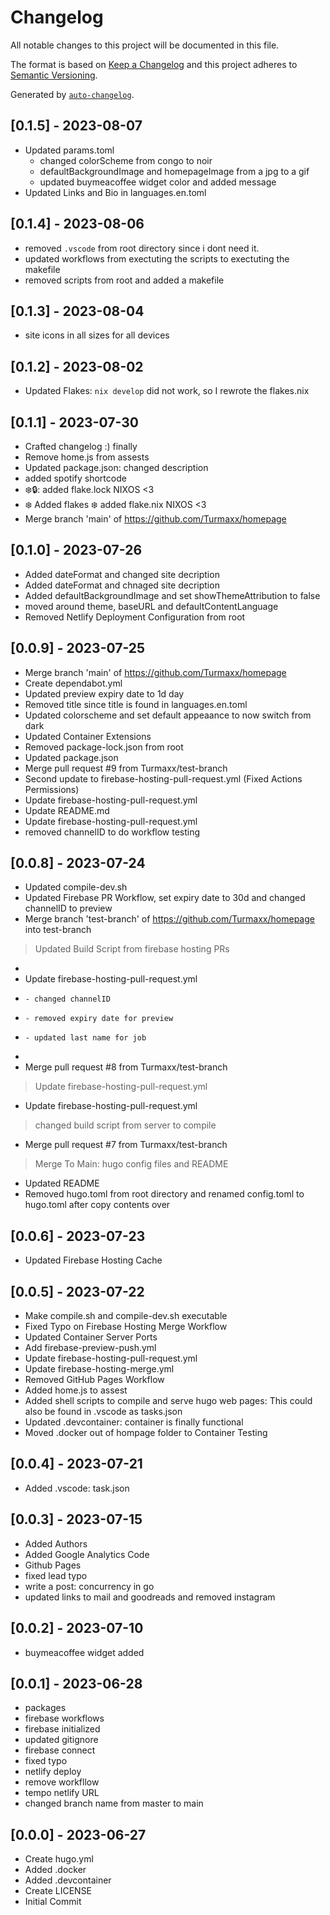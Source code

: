# Changelog

All notable changes to this project will be documented in this file.

The format is based on [Keep a Changelog](https://keepachangelog.com/en/1.0.0/)
and this project adheres to [Semantic Versioning](https://semver.org/spec/v2.0.0.html).

Generated by [`auto-changelog`](https://github.com/CookPete/auto-changelog).

## [0.1.5] - 2023-08-07

- Updated params.toml
   - changed colorScheme from congo to noir
   - defaultBackgroundImage and homepageImage from a jpg to a gif
   - updated buymeacoffee widget color and added message
- Updated Links and Bio in languages.en.toml

## [0.1.4] - 2023-08-06

- removed `.vscode` from root directory since i dont need it.
- updated workflows from exectuting the scripts to exectuting the makefile
- removed scripts from root and added a makefile

## [0.1.3] - 2023-08-04

- site icons in all sizes for all devices

## [0.1.2] - 2023-08-02

- Updated Flakes: `nix develop` did not work, so I rewrote the flakes.nix

## [0.1.1] - 2023-07-30

- Crafted changelog :) finally
- Remove home.js from assests
- Updated package.json: changed description
- added spotify shortcode
- ❄️🔒: added flake.lock NIXOS <3
- ❄️ Added flakes ❄️ added flake.nix NIXOS <3
- Merge branch 'main' of https://github.com/Turmaxx/homepage

## [0.1.0] - 2023-07-26

- Added dateFormat and changed site decription
- Added dateFormat and chnaged site decription
- Added defaultBackgroundImage and set showThemeAttribution to false
- moved around theme, baseURL and defaultContentLanguage
- Removed Netlify Deployment Configuration from root

## [0.0.9] - 2023-07-25

- Merge branch 'main' of https://github.com/Turmaxx/homepage
- Create dependabot.yml
- Updated preview expiry date to 1d day
- Removed title since title is found in languages.en.toml
- Updated colorscheme and set default appeaance to now switch from dark
- Updated Container Extensions
- Removed package-lock.json from root
- Updated package.json
- Merge pull request #9 from Turmaxx/test-branch
- Second update to firebase-hosting-pull-request.yml (Fixed Actions Permissions)
- Update firebase-hosting-pull-request.yml
- Update README.md
- Update firebase-hosting-pull-request.yml
- removed channelID to do workflow testing

## [0.0.8] - 2023-07-24

- Updated compile-dev.sh
- Updated Firebase PR Workflow, set expiry date to 30d and changed channelID to preview
- Merge branch 'test-branch' of https://github.com/Turmaxx/homepage into test-branch
 >Updated Build Script from firebase hosting PRs
- 
- Update firebase-hosting-pull-request.yml
-     - changed channelID
-     - removed expiry date for preview
-     - updated last name for job
- 
- Merge pull request #8 from Turmaxx/test-branch
 > Update firebase-hosting-pull-request.yml
- Update firebase-hosting-pull-request.yml
 > changed build script from server to compile
- Merge pull request #7 from Turmaxx/test-branch
 > Merge To Main: hugo config files and README
- Updated README
- Removed hugo.toml from root directory and renamed config.toml to hugo.toml after copy contents over

## [0.0.6] - 2023-07-23

- Updated Firebase Hosting Cache

## [0.0.5] - 2023-07-22

- Make compile.sh and compile-dev.sh executable
- Fixed Typo on Firebase Hosting Merge Workflow
- Updated Container Server Ports
- Add firebase-preview-push.yml
- Update firebase-hosting-pull-request.yml
- Update firebase-hosting-merge.yml
- Removed GitHub Pages Workflow
- Added home.js to assest
- Added shell scripts to compile and serve hugo web pages: This could also be found in .vscode as tasks.json
- Updated .devcontainer: container is finally functional
- Moved .docker out of hompage folder to Container Testing

## [0.0.4] - 2023-07-21

- Added .vscode: task.json

## [0.0.3] - 2023-07-15

- Added Authors
- Added Google Analytics Code
- Github Pages
- fixed lead typo
- write a post: concurrency in go 
- updated links to mail and goodreads and removed instagram

## [0.0.2] - 2023-07-10

- buymeacoffee widget added

## [0.0.1] - 2023-06-28

- packages
- firebase workflows
- firebase initialized
- updated gitignore
- firebase connect
- fixed typo
- netlify deploy
- remove workfllow
- tempo netlify URL
- changed branch name from master to main

## [0.0.0] - 2023-06-27

- Create hugo.yml
- Added .docker
- Added .devcontainer
- Create LICENSE
- Initial Commit
